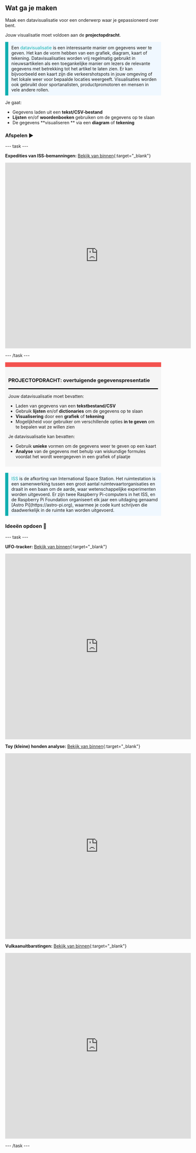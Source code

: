 ## Wat ga je maken

Maak een datavisualisatie voor een onderwerp waar je gepassioneerd over bent.

Jouw visualisatie moet voldoen aan de **projectopdracht**.

<p style="border-left: solid; border-width:10px; border-color: #0faeb0; background-color: aliceblue; padding: 10px;">
Een <span style="color: #0faeb0">datavisualisatie</span> is een interessante manier om gegevens weer te geven. Het kan de vorm hebben van een grafiek, diagram, kaart of tekening. Datavisualisaties worden vrij regelmatig gebruikt in nieuwsartikelen als een toegankelijke manier om lezers de relevante gegevens met betrekking tot het artikel te laten zien. Er kan bijvoorbeeld een kaart zijn die verkeershotspots in jouw omgeving of het lokale weer voor bepaalde locaties weergeeft. Visualisaties worden ook gebruikt door sportanalisten, productpromotoren en mensen in vele andere rollen.
</p>

Je gaat:
+ Gegevens laden uit een **tekst/CSV-bestand**
+ **Lijsten** en/of **woordenboeken** gebruiken om de gegevens op te slaan
+ De gegevens **visualiseren ** via een **diagram** of **tekening**

### Afspelen ▶️

--- task ---

**Expedities van ISS-bemanningen:** [Bekijk van binnen](https://editor.raspberrypi.org/nl-NL/projects/data-iss-example){:target="_blank"}

<iframe src="https://editor.raspberrypi.org/nl-NL/embed/viewer/data-iss-example" width="600" height="600" frameborder="0" marginwidth="0" marginheight="0" allowfullscreen>
</iframe>

--- /task ---

<div style="border-top: 15px solid #f3524f; background-color: whitesmoke; margin-bottom: 20px; padding: 10px;">

### PROJECTOPDRACHT: overtuigende gegevenspresentatie
<hr style="border-top: 2px solid black;"> 

Jouw datavisualisatie moet bevatten:
+ Laden van gegevens van een **tekstbestand/CSV** 
+ Gebruik **lijsten** en/of **dictionaries** om de gegevens op te slaan
+ **Visualisering** door een **grafiek** of **tekening**
+ Mogelijkheid voor gebruiker om verschillende opties **in te geven** om te bepalen wat ze willen zien

Je datavisualisatie kan bevatten:
+ Gebruik **unieke** vormen om de gegevens weer te geven op een kaart
+ **Analyse** van de gegevens met behulp van wiskundige formules voordat het wordt weergegeven in een grafiek of plaatje

</div>

<p style="border-left: solid; border-width:10px; border-color: #0faeb0; background-color: aliceblue; padding: 10px;">
<span style="color: #0faeb0">ISS</span> is de afkorting van International Space Station. Het ruimtestation is een samenwerking tussen een groot aantal ruimtevaartorganisaties en draait in een baan om de aarde, waar wetenschappelijke experimenten worden uitgevoerd. Er zijn twee Raspberry Pi-computers in het ISS, en de Raspberry Pi Foundation organiseert elk jaar een uitdaging genaamd [Astro Pi](https://astro-pi.org), waarmee je code kunt schrijven die daadwerkelijk in de ruimte kan worden uitgevoerd.
</p>

### Ideeën opdoen 💭

--- task ---

**UFO-tracker:** [Bekijk van binnen](https://editor.raspberrypi.org/nl-NL/projects/data-ufo-example){:target="_blank"}

<iframe src="https://editor.raspberrypi.org/nl-NL/embed/viewer/data-ufo-example" width="600" height="600" frameborder="0" marginwidth="0" marginheight="0" allowfullscreen>
</iframe>

**Toy (kleine) honden analyse:** [Bekijk van binnen](https://editor.raspberrypi.org/nl-NL/projects/data-dogs-example){:target="_blank"}

<iframe src="https://editor.raspberrypi.org/nl-NL/embed/viewer/data-dogs-example" width="600" height="600" frameborder="0" marginwidth="0" marginheight="0" allowfullscreen>
</iframe>

**Vulkaanuitbarstingen:** [Bekijk van binnen](https://editor.raspberrypi.org/nl-NL/projects/data-volcano-example){:target="_blank"}

<iframe src="https://editor.raspberrypi.org/nl-NL/embed/viewer/data-volcano-example" width="600" height="600" frameborder="0" marginwidth="0" marginheight="0" allowfullscreen>
</iframe>

--- /task ---




